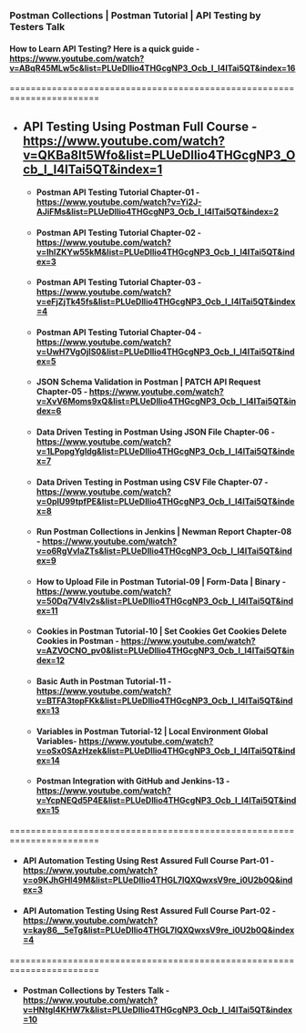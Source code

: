 ### Postman Collections | Postman Tutorial | API Testing by Testers Talk

#### How to Learn API Testing? Here is a quick guide - https://www.youtube.com/watch?v=ABqR45MLw5c&list=PLUeDIlio4THGcgNP3_Ocb_I_l4ITai5QT&index=16
=======================================================================
* ## API Testing Using Postman Full Course - https://www.youtube.com/watch?v=QKBa8lt5Wfo&list=PLUeDIlio4THGcgNP3_Ocb_I_l4ITai5QT&index=1

  * #### Postman API Testing Tutorial Chapter-01 - https://www.youtube.com/watch?v=Yi2J-AJiFMs&list=PLUeDIlio4THGcgNP3_Ocb_I_l4ITai5QT&index=2
  * #### Postman API Testing Tutorial Chapter-02 - https://www.youtube.com/watch?v=IhlZKYw55kM&list=PLUeDIlio4THGcgNP3_Ocb_I_l4ITai5QT&index=3
  * #### Postman API Testing Tutorial Chapter-03 - https://www.youtube.com/watch?v=eFjZjTk45fs&list=PLUeDIlio4THGcgNP3_Ocb_I_l4ITai5QT&index=4
  * #### Postman API Testing Tutorial Chapter-04 - https://www.youtube.com/watch?v=UwH7VgOjIS0&list=PLUeDIlio4THGcgNP3_Ocb_I_l4ITai5QT&index=5
  * ####  JSON Schema Validation in Postman | PATCH API Request Chapter-05 - https://www.youtube.com/watch?v=XvV6Moms9xQ&list=PLUeDIlio4THGcgNP3_Ocb_I_l4ITai5QT&index=6
  * #### Data Driven Testing in Postman Using JSON File Chapter-06 - https://www.youtube.com/watch?v=1LPopgYgldg&list=PLUeDIlio4THGcgNP3_Ocb_I_l4ITai5QT&index=7
  * #### Data Driven Testing in Postman using CSV File Chapter-07 - https://www.youtube.com/watch?v=0plU99tpfPE&list=PLUeDIlio4THGcgNP3_Ocb_I_l4ITai5QT&index=8
  * #### Run Postman Collections in Jenkins | Newman Report Chapter-08 - https://www.youtube.com/watch?v=o6RgVvlaZTs&list=PLUeDIlio4THGcgNP3_Ocb_I_l4ITai5QT&index=9
  * #### How to Upload File in Postman Tutorial-09 | Form-Data | Binary - https://www.youtube.com/watch?v=50Dq7V4Iv2s&list=PLUeDIlio4THGcgNP3_Ocb_I_l4ITai5QT&index=11
  * #### Cookies in Postman Tutorial-10 | Set Cookies Get Cookies Delete Cookies in Postman - https://www.youtube.com/watch?v=AZVOCNO_pv0&list=PLUeDIlio4THGcgNP3_Ocb_I_l4ITai5QT&index=12
  * #### Basic Auth in Postman Tutorial-11 - https://www.youtube.com/watch?v=BTFA3topFKk&list=PLUeDIlio4THGcgNP3_Ocb_I_l4ITai5QT&index=13
  * #### Variables in Postman Tutorial-12 | Local Environment Global Variables- https://www.youtube.com/watch?v=oSx0SAzHzek&list=PLUeDIlio4THGcgNP3_Ocb_I_l4ITai5QT&index=14
  * #### Postman Integration with GitHub and Jenkins-13 - https://www.youtube.com/watch?v=YcpNEQd5P4E&list=PLUeDIlio4THGcgNP3_Ocb_I_l4ITai5QT&index=15
=======================================================================
* #### API Automation Testing Using Rest Assured Full Course Part-01 - https://www.youtube.com/watch?v=o9KJhGHl49M&list=PLUeDIlio4THGL7lQXQwxsV9re_i0U2b0Q&index=3
* #### API Automation Testing Using Rest Assured Full Course Part-02 - https://www.youtube.com/watch?v=kay86__5eTg&list=PLUeDIlio4THGL7lQXQwxsV9re_i0U2b0Q&index=4
=======================================================================
* #### Postman Collections by Testers Talk - https://www.youtube.com/watch?v=HNtgl4KHW7k&list=PLUeDIlio4THGcgNP3_Ocb_I_l4ITai5QT&index=10



























  

